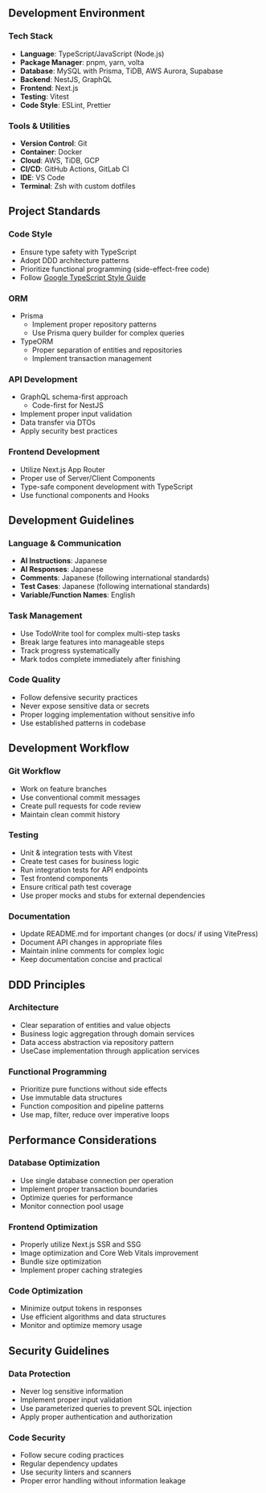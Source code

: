## Development Environment

### Tech Stack

- **Language**: TypeScript/JavaScript (Node.js)
- **Package Manager**: pnpm, yarn, volta
- **Database**: MySQL with Prisma, TiDB, AWS Aurora, Supabase
- **Backend**: NestJS, GraphQL
- **Frontend**: Next.js
- **Testing**: Vitest
- **Code Style**: ESLint, Prettier

### Tools & Utilities

- **Version Control**: Git
- **Container**: Docker
- **Cloud**: AWS, TiDB, GCP
- **CI/CD**: GitHub Actions, GitLab CI
- **IDE**: VS Code
- **Terminal**: Zsh with custom dotfiles

## Project Standards

### Code Style

- Ensure type safety with TypeScript
- Adopt DDD architecture patterns
- Prioritize functional programming (side-effect-free code)
- Follow [Google TypeScript Style Guide](https://google.github.io/styleguide/tsguide.html)

### ORM

- Prisma
  - Implement proper repository patterns
  - Use Prisma query builder for complex queries
- TypeORM
  - Proper separation of entities and repositories
  - Implement transaction management

### API Development

- GraphQL schema-first approach
  - Code-first for NestJS
- Implement proper input validation
- Data transfer via DTOs
- Apply security best practices

### Frontend Development

- Utilize Next.js App Router
- Proper use of Server/Client Components
- Type-safe component development with TypeScript
- Use functional components and Hooks

## Development Guidelines

### Language & Communication

- **AI Instructions**: Japanese
- **AI Responses**: Japanese
- **Comments**: Japanese (following international standards)
- **Test Cases**: Japanese (following international standards)
- **Variable/Function Names**: English

### Task Management

- Use TodoWrite tool for complex multi-step tasks
- Break large features into manageable steps
- Track progress systematically
- Mark todos complete immediately after finishing

### Code Quality

- Follow defensive security practices
- Never expose sensitive data or secrets
- Proper logging implementation without sensitive info
- Use established patterns in codebase

## Development Workflow

### Git Workflow

- Work on feature branches
- Use conventional commit messages
- Create pull requests for code review
- Maintain clean commit history

### Testing

- Unit & integration tests with Vitest
- Create test cases for business logic
- Run integration tests for API endpoints
- Test frontend components
- Ensure critical path test coverage
- Use proper mocks and stubs for external dependencies

### Documentation

- Update README.md for important changes (or docs/ if using VitePress)
- Document API changes in appropriate files
- Maintain inline comments for complex logic
- Keep documentation concise and practical

## DDD Principles

### Architecture

- Clear separation of entities and value objects
- Business logic aggregation through domain services
- Data access abstraction via repository pattern
- UseCase implementation through application services

### Functional Programming

- Prioritize pure functions without side effects
- Use immutable data structures
- Function composition and pipeline patterns
- Use map, filter, reduce over imperative loops

## Performance Considerations

### Database Optimization

- Use single database connection per operation
- Implement proper transaction boundaries
- Optimize queries for performance
- Monitor connection pool usage

### Frontend Optimization

- Properly utilize Next.js SSR and SSG
- Image optimization and Core Web Vitals improvement
- Bundle size optimization
- Implement proper caching strategies

### Code Optimization

- Minimize output tokens in responses
- Use efficient algorithms and data structures
- Monitor and optimize memory usage

## Security Guidelines

### Data Protection

- Never log sensitive information
- Implement proper input validation
- Use parameterized queries to prevent SQL injection
- Apply proper authentication and authorization

### Code Security

- Follow secure coding practices
- Regular dependency updates
- Use security linters and scanners
- Proper error handling without information leakage
